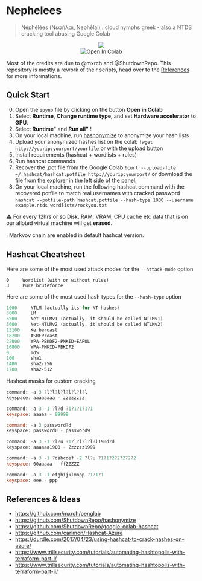 # Nephelees

> Néphélées (Νεφήλαι, Nephḗlai) : cloud nymphs greek - also a NTDS cracking tool abusing Google Colab 

<p align="center">
  <img src="https://github.com/swisskyrepo/Nephelees/raw/main/img/logo.jpg?raw=true"><br>
  <a href="https://colab.research.google.com/github/swisskyrepo/Nephelees/blob/main/google_colab_hashcat.ipynb" target="_parent"><img src="https://colab.research.google.com/assets/colab-badge.svg" alt="Open In Colab"/></a>
</p>


Most of the credits are due to @mxrch and @ShutdownRepo. This repository is mostly a rework of their scripts, head over to the [References](#references) for more informations.

## Quick Start

0. Open the `ipynb` file by clicking on the button **Open in Colab**
1. Select **Runtime**, **Change runtime type**, and set **Hardware accelerator** to **GPU**.    
2. Select **Runtime**" and **Run all"** !
3. On your local machine, run [hashonymize](https://github.com/ShutdownRepo/hashonymize) to anonymize your hash lists
4. Upload your anonymized hashes list on the colab `!wget http://yourip:yourport/yourfile` or with the upload button
5. Install requirements (hashcat + wordlists + rules)
6. Run hashcat commands
7. Recover the .pot file from the Google Colab `!curl --upload-file ~/.hashcat/hashcat.potfile http://yourip:yourport/` or download the file from the explorer in the left side of the panel.
8. On your local machine, run the following hashcat command with the recovered potfile to match real usernames with cracked password `hashcat --potfile-path hashcat.potfile --hash-type 1000 --username example.ntds wordlists/rockyou.txt`

:warning: For every 12hrs or so Disk, RAM, VRAM, CPU cache etc data that is on our alloted virtual machine will get **erased**. 

:information_source: Markvov chain are enabled in default hashcat version.


## Hashcat Cheatsheet

Here are some of the most used attack modes for the `--attack-mode` option
```
0     Wordlist (with or without rules)
3     Pure bruteforce
```

Here are some of the most used hash types for the `--hash-type` option

```ps1
1000     NTLM (actually its for NT hashes)
3000     LM
5500     Net-NTLMv1 (actually, it should be called NTLMv1)
5600     Net-NTLMv2 (actually, it should be called NTLMv2)
13100    Kerberoast
18200    ASREProast
22000    WPA-PBKDF2-PMKID+EAPOL
16800    WPA-PMKID-PBKDF2
0        md5
100      sha1
1400     sha2-256
1700     sha2-512
```

Hashcat masks for custom cracking

```powershell
command: -a 3 ?l?l?l?l?l?l?l?l
keyspace: aaaaaaaa - zzzzzzzz

command: -a 3 -1 ?l?d ?1?1?1?1?1
keyspace: aaaaa - 99999

command: -a 3 password?d
keyspace: password0 - password9

command: -a 3 -1 ?l?u ?1?l?l?l?l?l19?d?d
keyspace: aaaaaa1900 - Zzzzzz1999

command: -a 3 -1 ?dabcdef -2 ?l?u ?1?1?2?2?2?2?2
keyspace: 00aaaaa - ffZZZZZ

command: -a 3 -1 efghijklmnop ?1?1?1
keyspace: eee - ppp
```

## References & Ideas

* https://github.com/mxrch/penglab
* https://github.com/ShutdownRepo/hashonymize
* https://github.com/ShutdownRepo/google-colab-hashcat
* https://github.com/carlmon/Hashcat-Azure
* https://durdle.com/2017/04/23/using-hashcat-to-crack-hashes-on-azure/
* https://www.trillsecurity.com/tutorials/automating-hashtopolis-with-terraform-part-i/
* https://www.trillsecurity.com/tutorials/automating-hashtopolis-with-terraform-part-ii/
